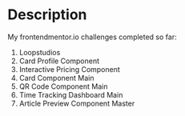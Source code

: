 # Description

My frontendmentor.io challenges completed so far:
1. Loopstudios
2. Card Profile Component
3. Interactive Pricing Component
4. Card Component Main
5. QR Code Component Main
6. Time Tracking Dashboard Main
7. Article Preview Component Master
